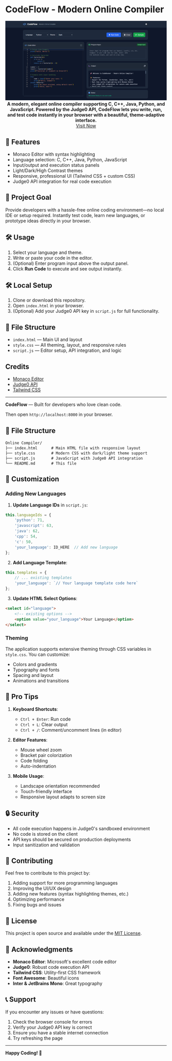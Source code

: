 
# CodeFlow - Modern Online Compiler

<p align="center">
  <img src="./prev.png">
  <b>A modern, elegant online compiler supporting C, C++, Java, Python, and JavaScript. Powered by the Judge0 API, CodeFlow lets you write, run, and test code instantly in your browser with a beautiful, theme-adaptive interface.</b><br><a href="https://code-flow-murex.vercel.app/" target="_blank">Visit Now</a> <br>

</p>

## 🚀 Features

- Monaco Editor with syntax highlighting
- Language selection: C, C++, Java, Python, JavaScript
- Input/output and execution status panels
- Light/Dark/High Contrast themes
- Responsive, professional UI (Tailwind CSS + custom CSS)
- Judge0 API integration for real code execution


## 🎯 Project Goal

Provide developers with a hassle-free online coding environment—no local IDE or setup required. Instantly test code, learn new languages, or prototype ideas directly in your browser.


## 🛠️ Usage

1. Select your language and theme.
2. Write or paste your code in the editor.
3. (Optional) Enter program input above the output panel.
4. Click **Run Code** to execute and see output instantly.

## 🛠️ Local Setup
1. Clone or download this repository.
2. Open `index.html` in your browser.
3. (Optional) Add your Judge0 API key in `script.js` for full functionality.

## 📁 File Structure
- `index.html` — Main UI and layout
- `style.css` — All theming, layout, and responsive rules
- `script.js` — Editor setup, API integration, and logic

## Credits
- [Monaco Editor](https://microsoft.github.io/monaco-editor/)
- [Judge0 API](https://judge0.com/)
- [Tailwind CSS](https://tailwindcss.com/)

---
**CodeFlow** — Built for developers who love clean code.

Then open `http://localhost:8000` in your browser.

## 📁 File Structure

```
Online Compiler/
├── index.html      # Main HTML file with responsive layout
├── style.css       # Modern CSS with dark/light theme support
├── script.js       # JavaScript with Judge0 API integration
└── README.md       # This file
```

## 🎨 Customization

### Adding New Languages

1. **Update Language IDs** in `script.js`:
```javascript
this.languageIds = {
    'python': 71,
    'javascript': 63,
    'java': 62,
    'cpp': 54,
    'c': 50,
    'your_language': ID_HERE  // Add new language
};
```

2. **Add Language Template**:
```javascript
this.templates = {
    // ... existing templates
    'your_language': `// Your language template code here`
};
```

3. **Update HTML Select Options**:
```html
<select id="language">
    <!-- existing options -->
    <option value="your_language">Your Language</option>
</select>
```

### Theming

The application supports extensive theming through CSS variables in `style.css`. You can customize:
- Colors and gradients
- Typography and fonts
- Spacing and layout
- Animations and transitions


## 🌟 Pro Tips

1. **Keyboard Shortcuts**:
   - `Ctrl + Enter`: Run code
   - `Ctrl + L`: Clear output
   - `Ctrl + /`: Comment/uncomment lines (in editor)

2. **Editor Features**:
   - Mouse wheel zoom
   - Bracket pair colorization
   - Code folding
   - Auto-indentation

3. **Mobile Usage**:
   - Landscape orientation recommended
   - Touch-friendly interface
   - Responsive layout adapts to screen size


## 🔒 Security

- All code execution happens in Judge0's sandboxed environment
- No code is stored on the client
- API keys should be secured on production deployments
- Input sanitization and validation



## 🤝 Contributing

Feel free to contribute to this project by:
1. Adding support for more programming languages
2. Improving the UI/UX design
3. Adding new features (syntax highlighting themes, etc.)
4. Optimizing performance
5. Fixing bugs and issues

## 📄 License

This project is open source and available under the [MIT License](LICENSE).

## 🙏 Acknowledgments

- **Monaco Editor**: Microsoft's excellent code editor
- **Judge0**: Robust code execution API
- **Tailwind CSS**: Utility-first CSS framework
- **Font Awesome**: Beautiful icons
- **Inter & JetBrains Mono**: Great typography

## 📞 Support

If you encounter any issues or have questions:
1. Check the browser console for errors
2. Verify your Judge0 API key is correct
3. Ensure you have a stable internet connection
4. Try refreshing the page

---

**Happy Coding! 🎯**


